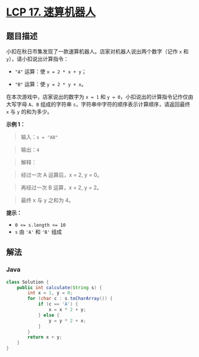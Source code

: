 # [LCP 17. 速算机器人](https://leetcode.cn/problems/nGK0Fy)

## 题目描述

<!-- 这里写题目描述 -->

小扣在秋日市集发现了一款速算机器人。店家对机器人说出两个数字（记作 `x` 和 `y`），请小扣说出计算指令：

-   `"A"` 运算：使 `x = 2 * x + y`；

-   `"B"` 运算：使 `y = 2 * y + x`。

在本次游戏中，店家说出的数字为 `x = 1` 和 `y = 0`，小扣说出的计算指令记作仅由大写字母 `A`、`B` 组成的字符串 `s`，字符串中字符的顺序表示计算顺序，请返回最终 `x` 与 `y` 的和为多少。

**示例 1：**

> 输入：`s = "AB"`

>

> 输出：`4`

>

> 解释：

> 经过一次 A 运算后，x = 2, y = 0。

> 再经过一次 B 运算，x = 2, y = 2。

> 最终 x 与 y 之和为 4。

**提示：**

-   `0 <= s.length <= 10`
-   `s` 由 `'A'` 和 `'B'` 组成

## 解法

### **Java**

```java
class Solution {
    public int calculate(String s) {
        int x = 1, y = 0;
        for (char c : s.toCharArray()) {
            if (c == 'A') {
                x = x * 2 + y;
            } else {
                y = y * 2 + x;
            }
        }
        return x + y;
    }
}
```
